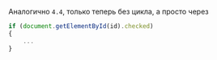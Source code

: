 Аналогично ```4.4```, только теперь без цикла, а просто через
```js
if (document.getElementById(id).checked)
{
    ...
}
```